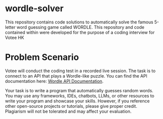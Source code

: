 # wordle-solver
This repository contains code solutions to automatically solve the famous 5-letter word guessing game called WORDLE. This repository and code contained within were developed for the purpose of a coding interview for Votee HK 

# Problem Scenario 
Votee will conduct the coding test in a recorded live session. The task is to connect to an API that plays a Wordle-like puzzle. You can find the API documentation here: [Wordle API Documentation](https://wordle.votee.dev:8000/redoc).


Your task is to write a program that automatically guesses random words. You may use any frameworks, IDEs, chatbots, LLMs, or other resources to write your program and showcase your skills. However, if you reference other open-source projects or tutorials, please give proper credit. Plagiarism will not be tolerated and may affect your evaluation.
